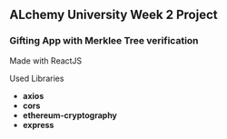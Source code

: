 ## ALchemy University Week 2 Project

### Gifting App with Merklee Tree verification  

Made with ReactJS

Used Libraries

- **axios**
- **cors**
- **ethereum-cryptography** 
- **express**
